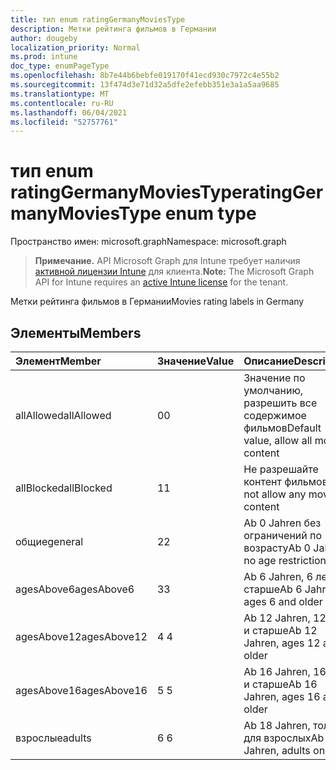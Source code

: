```yaml
---
title: тип enum ratingGermanyMoviesType
description: Метки рейтинга фильмов в Германии
author: dougeby
localization_priority: Normal
ms.prod: intune
doc_type: enumPageType
ms.openlocfilehash: 8b7e44b6bebfe019170f41ecd930c7972c4e55b2
ms.sourcegitcommit: 13f474d3e71d32a5dfe2efebb351e3a1a5aa9685
ms.translationtype: MT
ms.contentlocale: ru-RU
ms.lasthandoff: 06/04/2021
ms.locfileid: "52757761"
---
```

# <a name="ratinggermanymoviestype-enum-type"></a><span data-ttu-id="b6566-103">тип enum ratingGermanyMoviesType</span><span class="sxs-lookup"><span data-stu-id="b6566-103">ratingGermanyMoviesType enum type</span></span>

<span data-ttu-id="b6566-104">Пространство имен: microsoft.graph</span><span class="sxs-lookup"><span data-stu-id="b6566-104">Namespace: microsoft.graph</span></span>

> <span data-ttu-id="b6566-105">**Примечание.** API Microsoft Graph для Intune требует наличия [активной лицензии Intune](https://go.microsoft.com/fwlink/?linkid=839381) для клиента.</span><span class="sxs-lookup"><span data-stu-id="b6566-105">**Note:** The Microsoft Graph API for Intune requires an [active Intune license](https://go.microsoft.com/fwlink/?linkid=839381) for the tenant.</span></span>

<span data-ttu-id="b6566-106">Метки рейтинга фильмов в Германии</span><span class="sxs-lookup"><span data-stu-id="b6566-106">Movies rating labels in Germany</span></span>

## <a name="members"></a><span data-ttu-id="b6566-107">Элементы</span><span class="sxs-lookup"><span data-stu-id="b6566-107">Members</span></span>
|<span data-ttu-id="b6566-108">Элемент</span><span class="sxs-lookup"><span data-stu-id="b6566-108">Member</span></span>|<span data-ttu-id="b6566-109">Значение</span><span class="sxs-lookup"><span data-stu-id="b6566-109">Value</span></span>|<span data-ttu-id="b6566-110">Описание</span><span class="sxs-lookup"><span data-stu-id="b6566-110">Description</span></span>|
|:---|:---|:---|
|<span data-ttu-id="b6566-111">allAllowed</span><span class="sxs-lookup"><span data-stu-id="b6566-111">allAllowed</span></span>|<span data-ttu-id="b6566-112">0</span><span class="sxs-lookup"><span data-stu-id="b6566-112">0</span></span>|<span data-ttu-id="b6566-113">Значение по умолчанию, разрешить все содержимое фильмов</span><span class="sxs-lookup"><span data-stu-id="b6566-113">Default value, allow all movies content</span></span>|
|<span data-ttu-id="b6566-114">allBlocked</span><span class="sxs-lookup"><span data-stu-id="b6566-114">allBlocked</span></span>|<span data-ttu-id="b6566-115">1</span><span class="sxs-lookup"><span data-stu-id="b6566-115">1</span></span>|<span data-ttu-id="b6566-116">Не разрешайте контент фильмов</span><span class="sxs-lookup"><span data-stu-id="b6566-116">Do not allow any movies content</span></span>|
|<span data-ttu-id="b6566-117">общие</span><span class="sxs-lookup"><span data-stu-id="b6566-117">general</span></span>|<span data-ttu-id="b6566-118">2</span><span class="sxs-lookup"><span data-stu-id="b6566-118">2</span></span>|<span data-ttu-id="b6566-119">Ab 0 Jahren без ограничений по возрасту</span><span class="sxs-lookup"><span data-stu-id="b6566-119">Ab 0 Jahren, no age restrictions</span></span>|
|<span data-ttu-id="b6566-120">agesAbove6</span><span class="sxs-lookup"><span data-stu-id="b6566-120">agesAbove6</span></span>|<span data-ttu-id="b6566-121">3</span><span class="sxs-lookup"><span data-stu-id="b6566-121">3</span></span>|<span data-ttu-id="b6566-122">Ab 6 Jahren, 6 лет и старше</span><span class="sxs-lookup"><span data-stu-id="b6566-122">Ab 6 Jahren, ages 6 and older</span></span>|
|<span data-ttu-id="b6566-123">agesAbove12</span><span class="sxs-lookup"><span data-stu-id="b6566-123">agesAbove12</span></span>|<span data-ttu-id="b6566-124">4 </span><span class="sxs-lookup"><span data-stu-id="b6566-124">4</span></span>|<span data-ttu-id="b6566-125">Ab 12 Jahren, 12 лет и старше</span><span class="sxs-lookup"><span data-stu-id="b6566-125">Ab 12 Jahren, ages 12 and older</span></span>|
|<span data-ttu-id="b6566-126">agesAbove16</span><span class="sxs-lookup"><span data-stu-id="b6566-126">agesAbove16</span></span>|<span data-ttu-id="b6566-127">5 </span><span class="sxs-lookup"><span data-stu-id="b6566-127">5</span></span>|<span data-ttu-id="b6566-128">Ab 16 Jahren, 16 лет и старше</span><span class="sxs-lookup"><span data-stu-id="b6566-128">Ab 16 Jahren, ages 16 and older</span></span>|
|<span data-ttu-id="b6566-129">взрослые</span><span class="sxs-lookup"><span data-stu-id="b6566-129">adults</span></span>|<span data-ttu-id="b6566-130">6 </span><span class="sxs-lookup"><span data-stu-id="b6566-130">6</span></span>|<span data-ttu-id="b6566-131">Ab 18 Jahren, только для взрослых</span><span class="sxs-lookup"><span data-stu-id="b6566-131">Ab 18 Jahren, adults only</span></span>|




